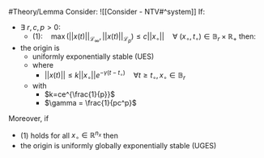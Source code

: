 #Theory/Lemma 
Consider: ![[Consider - NTV#^system]]
If:
- $\exists~r,c,p>0:$
	- $(1): \quad \max(||x(t)||_{\mathcal{L}_\infty}, ||x(t)||_{\mathcal{L}_p}) \leq c||x_\circ||\quad \forall~(x_\circ,t_\circ)\in\mathbb{B}_r\times\mathbb{R}_+$
then:
- the origin is 
	- uniformly exponentially stable (UES)
	- where 
		- $||x(t)||\leq k||x_\circ||e^{-\gamma(t-t_\circ)}\quad \forall t\geq t_\circ , x_\circ \in \mathbb{B}_r$
	- with
		- $k=ce^{\frac{1}{p}}$  
		- $\gamma = \frac{1}{pc^p}$

Moreover, if 
- (1) holds for all $x_\circ \in \mathbb{R}^{n_x}$
then
- the origin is uniformly globally exponentially stable (UGES)
